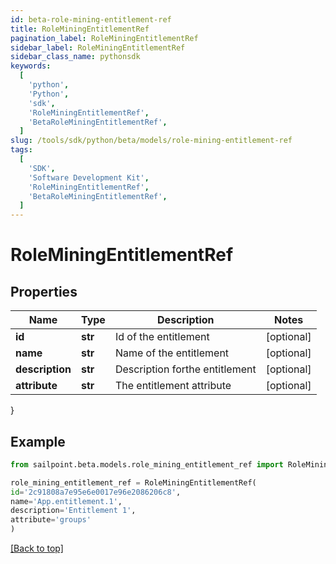 ```yaml
---
id: beta-role-mining-entitlement-ref
title: RoleMiningEntitlementRef
pagination_label: RoleMiningEntitlementRef
sidebar_label: RoleMiningEntitlementRef
sidebar_class_name: pythonsdk
keywords:
  [
    'python',
    'Python',
    'sdk',
    'RoleMiningEntitlementRef',
    'BetaRoleMiningEntitlementRef',
  ]
slug: /tools/sdk/python/beta/models/role-mining-entitlement-ref
tags:
  [
    'SDK',
    'Software Development Kit',
    'RoleMiningEntitlementRef',
    'BetaRoleMiningEntitlementRef',
  ]
---
```


# RoleMiningEntitlementRef

## Properties

| Name            | Type    | Description                    | Notes      |
| --------------- | ------- | ------------------------------ | ---------- |
| **id**          | **str** | Id of the entitlement          | [optional] |
| **name**        | **str** | Name of the entitlement        | [optional] |
| **description** | **str** | Description forthe entitlement | [optional] |
| **attribute**   | **str** | The entitlement attribute      | [optional] |

}

## Example

```python
from sailpoint.beta.models.role_mining_entitlement_ref import RoleMiningEntitlementRef

role_mining_entitlement_ref = RoleMiningEntitlementRef(
id='2c91808a7e95e6e0017e96e2086206c8',
name='App.entitlement.1',
description='Entitlement 1',
attribute='groups'
)

```

[[Back to top]](#)
